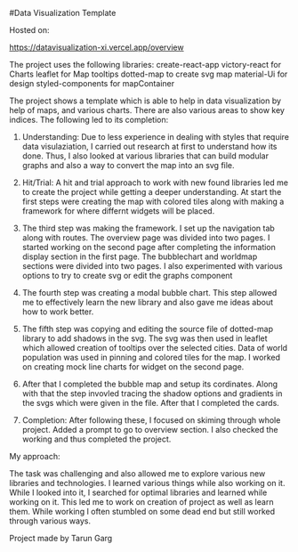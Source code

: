 #Data Visualization Template

Hosted on:

https://datavisualization-xi.vercel.app/overview


The project uses the following libraries:
create-react-app
victory-react         for Charts
leaflet               for Map tooltips
dotted-map            to create svg map
material-Ui           for design
styled-components     for mapContainer

The project shows a template which is able to help in data visualization by help of maps, and various charts. There are also various areas to show key indices. The following led to its completion:

1. Understanding: Due to less experience in dealing with styles that require data visulaziation, I carried out research at first to understand how its done. Thus, I also looked at various libraries that can build modular graphs and also a way to convert the map into an svg file.

2. Hit/Trial: A hit and trial approach to work with new found libraries led me to create the project while getting a deeper understanding. At start the first steps were creating the map with colored tiles along with making a framework for where differnt widgets will be placed.

3. The third step was making the framework. I set up the navigation tab along with routes. The overview page was divided into two pages. I started working on the second page after completing the information display section in the first page. The bubblechart and worldmap sections were divided into two pages. I also experimented with various options to try to create svg or edit the graphs component

4. The fourth step was creating a modal bubble chart. This step allowed me to effectively learn the new library and also gave me ideas about how to work better.

5. The fifth step was copying and editing the source file of dotted-map library to add shadows in the svg. The svg was then used in leaflet which allowed creation of tooltips over the selected cities. Data of world population was used in pinning and colored tiles for the map. I worked on creating mock line charts for widget on the second page.

6. After that I completed the bubble map and setup its cordinates. Along with that the step invovled tracing the shadow options and gradients in the svgs which were given in the file. After that I completed the cards.

7. Completion: After following these, I focused on skiming through whole project. Added a prompt to go to overview section. I also checked the working and thus completed the project.


My approach:

The task was challenging and also allowed me to explore various new libraries and technologies. I learned various things while also working on it. While I looked into it, I searched for optimal libraries and learned while working on it. This led me to work on creation of project as well as learn them. While working I often stumbled on some dead end but still worked through various ways.

Project made by Tarun Garg
